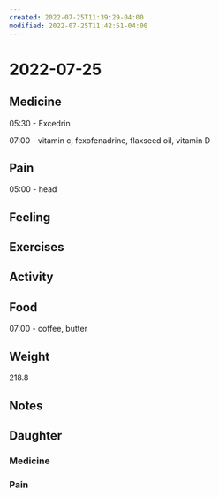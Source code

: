 ```yaml
---
created: 2022-07-25T11:39:29-04:00
modified: 2022-07-25T11:42:51-04:00
---
```


# 2022-07-25

## Medicine

05:30 - Excedrin 

07:00 - vitamin c, fexofenadrine, flaxseed oil, vitamin D 


## Pain

05:00 - head 


## Feeling


## Exercises


## Activity


## Food

07:00 - coffee, butter 


## Weight

218.8


## Notes


## Daughter


### Medicine


### Pain
